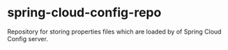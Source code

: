 # spring-cloud-config-repo
Repository for storing properties files which are loaded by of Spring Cloud Config server.
